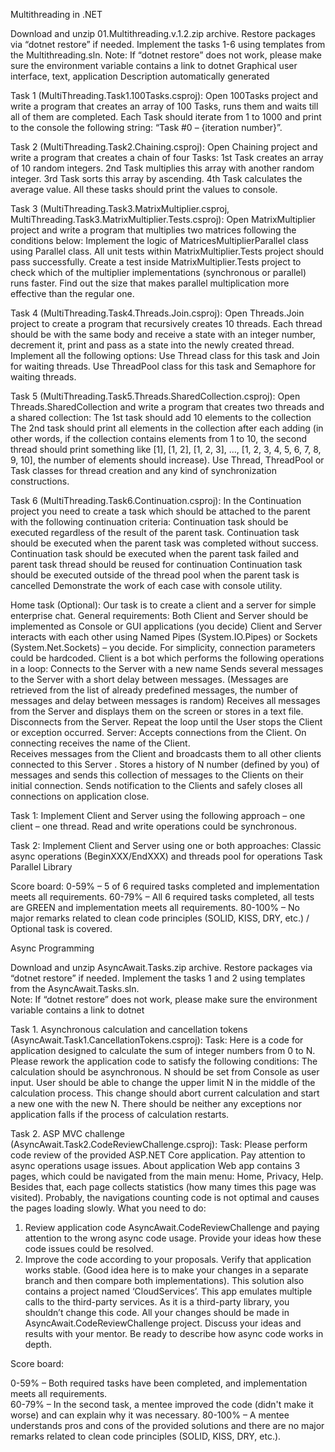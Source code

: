 Multithreading in .NET

Download and unzip 01.Multithreading.v.1.2.zip archive. Restore packages via “dotnet restore” if needed. Implement the tasks 1-6 using templates from the Multithreading.sln.
Note: If “dotnet restore” does not work, please make sure the environment variable contains a link to dotnet
Graphical user interface, text, application
Description automatically generated

Task 1 (MultiThreading.Task1.100Tasks.csproj):
Open 100Tasks project and write a program that creates an array of 100 Tasks, runs them and waits till all of them are completed. Each Task should iterate from 1 to 1000 and print to the console the following string: “Task #0 – {iteration number}”.

Task 2 (MultiThreading.Task2.Chaining.csproj):
Open Chaining project and write a program that creates a chain of four Tasks:
1st Task creates an array of 10 random integers.
2nd Task multiplies this array with another random integer.
3rd Task sorts this array by ascending.
4th Task calculates the average value.
All these tasks should print the values to console.

Task 3 (MultiThreading.Task3.MatrixMultiplier.csproj, MultiThreading.Task3.MatrixMultiplier.Tests.csproj):
Open MatrixMultiplier project and write a program that multiplies two matrices following the conditions below:
Implement the logic of MatricesMultiplierParallel class using Parallel class. All unit tests within MatrixMultiplier.Tests project should pass successfully.
Create a test inside MatrixMultiplier.Tests project to check which of the multiplier implementations (synchronous or parallel) runs faster. Find out the size that makes parallel multiplication more effective than the regular one.

Task 4 (MultiThreading.Task4.Threads.Join.csproj):
Open Threads.Join project to create a program that recursively creates 10 threads. Each thread should be with the same body and receive a state with an integer number, decrement it, print and pass as a state into the newly created thread. Implement all the following options:
Use Thread class for this task and Join for waiting threads.
Use ThreadPool class for this task and Semaphore for waiting threads.

Task 5 (MultiThreading.Task5.Threads.SharedCollection.csproj):
Open Threads.SharedCollection and write a program that creates two threads and a shared collection:
The 1st task should add 10 elements to the collection
The 2nd task should print all elements in the collection after each adding (in other words, if the collection contains elements from 1 to 10, the second thread should print something like [1], [1, 2], [1, 2, 3], …, [1, 2, 3, 4, 5, 6, 7, 8, 9, 10], the number of elements should increase).
Use Thread, ThreadPool or Task classes for thread creation and any kind of synchronization constructions.

Task 6 (MultiThreading.Task6.Continuation.csproj):
In the Continuation project you need to create a task which should be attached to the parent with the following continuation criteria:
Continuation task should be executed regardless of the result of the parent task.
Continuation task should be executed when the parent task was completed without success.
Continuation task should be executed when the parent task failed and parent task thread should be reused for continuation
Continuation task should be executed outside of the thread pool when the parent task is cancelled
Demonstrate the work of each case with console utility.


Home task (Optional):
Our task is to create a client and a server for simple enterprise chat.
General requirements: 
Both Client and Server should be implemented as Console or GUI applications (you decide) 
Client and Server interacts with each other using Named Pipes (System.IO.Pipes) or Sockets (System.Net.Sockets) – you decide. For simplicity, connection parameters could be hardcoded. 
Client is a bot which performs the following operations in a loop: 
Connects to the Server with a new name 
Sends several messages to the Server with a short delay between messages. (Messages are retrieved from the list of already predefined messages, the number of messages and delay between messages is random) 
Receives all messages from the Server and displays them on the screen or stores in a text file. 
Disconnects from the Server. 
Repeat the loop until the User stops the Client or exception occurred. 
Server: 
Accepts connections from the Client. On connecting receives the name of the Client.  
Receives messages from the Client and broadcasts them to all other clients connected to this Server . 
Stores a history of N number (defined by you) of messages and sends this collection of messages to the Clients on their initial connection. 
Sends notification to the Clients and safely closes all connections on application close. 

Task 1:
Implement Client and Server using the following approach – one client – one thread. Read and write operations could be synchronous.

Task 2:
Implement Client and Server using one or both approaches:
Classic async operations (BeginXXX/EndXXX) and threads pool for operations
Task Parallel Library

Score board:
0-59% – 5 of 6 required tasks completed and implementation meets all requirements.
60-79% – All 6 required tasks completed, all tests are GREEN and implementation meets all requirements.
80-100% – No major remarks related to clean code principles (SOLID, KISS, DRY, etc.) / Optional task is covered.



Async Programming

Download and unzip AsyncAwait.Tasks.zip archive. Restore packages via “dotnet restore” if needed. Implement the tasks 1 and 2 using templates from the AsyncAwait.Tasks.sln.  
Note: If “dotnet restore” does not work, please make sure the environment variable contains a link to dotnet 

Task 1. Asynchronous calculation and cancellation tokens (AsyncAwait.Task1.CancellationTokens.csproj): 
Task:
Here is a code for application designed to calculate the sum of integer numbers from 0 to N. Please rework the application code to satisfy the following conditions:
The calculation should be asynchronous.
N should be set from Console as user input. User should be able to change the upper limit N in the middle of the calculation process. This change should abort current calculation and start a new one with the new N. 
There should be neither any exceptions nor application falls if the process of calculation restarts. 

Task 2. ASP MVC challenge (AsyncAwait.Task2.CodeReviewChallenge.csproj): 
Task:
Please perform code review of the provided ASP.NET Core application. Pay attention to async operations usage issues.
About application
Web app contains 3 pages, which could be navigated from the main menu: Home, Privacy, Help. Besides that, each page collects statistics (how many times this page was visited).
Probably, the navigations counting code is not optimal and causes the pages  loading slowly.
What you need to do:
1)  Review application code AsyncAwait.CodeReviewChallenge and paying attention to the wrong async code usage. Provide your ideas how these code issues could be resolved. 
2) Improve the code according to your proposals. Verify that application works stable. (Good idea here is to make your changes in a separate branch and then compare both implementations).
This solution also contains a project named ‘CloudServices’. This app emulates multiple calls to the third-party services. As it is a third-party library,  you shouldn’t change this code. All your changes should be made in AsyncAwait.CodeReviewChallenge project.
Discuss your ideas and results with your mentor. Be ready to describe how async code works in depth.

Score board: 

0-59% – Both required tasks have been completed, and implementation meets all requirements.  
60-79% – In the second task, a mentee improved the code (didn't make it worse) and can explain why it was necessary.
80-100% – A mentee understands pros and cons of the provided solutions and there are no major remarks related to clean code principles (SOLID, KISS, DRY, etc.).


